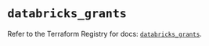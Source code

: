 # `databricks_grants`

Refer to the Terraform Registry for docs: [`databricks_grants`](https://registry.terraform.io/providers/databricks/databricks/1.53.0/docs/resources/grants).
